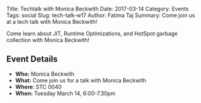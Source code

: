 Title: Techtalk with Monica Beckwith
Date: 2017-03-14
Category: Events
Tags: social
Slug: tech-talk-w17
Author: Fatima Taj
Summary: Come join us at a tech talk with Monica Beckwith!

Come learn about JIT, Runtime Optimizations, and HotSpot garbage collection with Monica Beckwith!

## Event Details ##

+ **Who:** Monica Beckwith
+ **What:** Come join us for a talk with Monica Beckwith
+ **Where**: STC 0040
+ **When:** Tuesday March 14, 6:00-7.30pm
